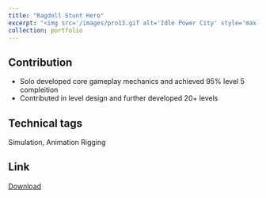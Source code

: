 ```yaml
---
title: "Ragdoll Stunt Hero"
excerpt: "<img src='/images/pro13.gif alt='Idle Power City' style='max-width: 100%;'>"
collection: portfolio
---
```


Contribution
-----
* Solo developed core gameplay mechanics and achieved 95% level 5 compleition 
* Contributed in level design and further developed 20+ levels 

Technical tags
-----
Simulation, Animation Rigging

Link
-----
[Download](https://play.google.com/store/apps/details?id=com.alphapotato.ragdollstunthero)
